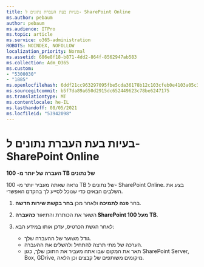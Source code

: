 ```yaml
---
title: בעיות בעת העברת נתונים ל- SharePoint Online
ms.author: pebaum
author: pebaum
ms.audience: ITPro
ms.topic: article
ms.service: o365-administration
ROBOTS: NOINDEX, NOFOLLOW
localization_priority: Normal
ms.assetid: 686e8f18-b871-4dd2-864f-8562947ab583
ms.collection: Adm_O365
ms.custom:
- "5300030"
- "1885"
ms.openlocfilehash: 6ddf21cc963297095fbe5cda36178b12c103cfeb0e4103a05c39f23ee634f158
ms.sourcegitcommit: b5f7da89a650d2915dc652449623c78be6247175
ms.translationtype: MT
ms.contentlocale: he-IL
ms.lasthandoff: 08/05/2021
ms.locfileid: "53942098"
---
```

# <a name="issues-while-migrating-data-to-sharepoint-online"></a>בעיות בעת העברת נתונים ל- SharePoint Online

**העברה של יותר מ- 100 TB של נתונים**

נראה שאתה מעביר יותר מ- 100 TB של נתונים ל- SharePoint Online. בצע את השלבים הבאים כדי שנוכל לסייע לך בהקדם האפשרי. 

1. בחר **פנה לתמיכה** ולאחר מכן **בחר בקשת שירות חדשה**. 
2. השאר את הכותרת והתיאור **כהעברה SharePoint מעל 100 TB**.
3. לאחר הגשת הכרטיס, עדכן אותו במידע הבא: 

    - גודל משוער של ההעברה שלך.
    - הערכה של מתי תרצה להתחיל ולהשלים את ההעברה.
    - תאר את המקום שבו אתה מעביר את התוכן שלך, כגון SharePoint Server, Box, GDrive, מיקומים משותפים של קבצים וכן הלאה.
